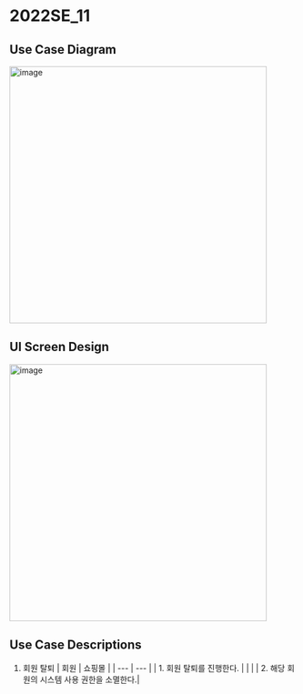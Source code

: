 # 2022SE_11

## Use Case Diagram

<img width="452" alt="image" src="https://user-images.githubusercontent.com/62105312/166081465-8d8d068e-fb0c-4cdd-b994-ccaed515949e.png">

## UI Screen Design

<img width="452" alt="image" src="https://user-images.githubusercontent.com/62105312/166081484-6b4fd6c3-cc99-434b-ad3c-4471e7dd2106.jpg">

## Use Case Descriptions

1. 회원 탈퇴
   | 회원 | 쇼핑몰 |
   | --- | --- |
   | 1. 회원 탈퇴를 진행한다. | |
   | | 2. 해당 회원의 시스템 사용 권한을 소멸한다.|
